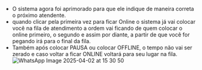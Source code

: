 
* O sistema agora foi aprimorado para que ele indique de maneira correta o próximo atendente.
* quando clicar pela primeira vez para ficar Online o sistema já vai colocar você na fila de atendimento a ordem vai ficando de quem colocar o online primeiro, o segundo e assim por diante, a partir de que você for pegando irá para o final da fila. 
* Também  após colocar PAUSA ou colocar OFFLINE, o tempo não vai ser zerado e caso voltar a ficar ONLINE voltará para seu lugar na fila.
![WhatsApp Image 2025-04-02 at 15 30 50](https://github.com/user-attachments/assets/e63b70bb-055b-4825-b83e-31cbd577dd85)


